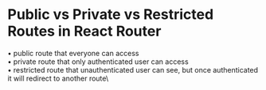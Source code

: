 # Public vs Private vs Restricted Routes in React Router
• public route that everyone can access\
• private route that only authenticated user can access\
• restricted route that unauthenticated user can see, but once authenticated
  it will redirect to another route\